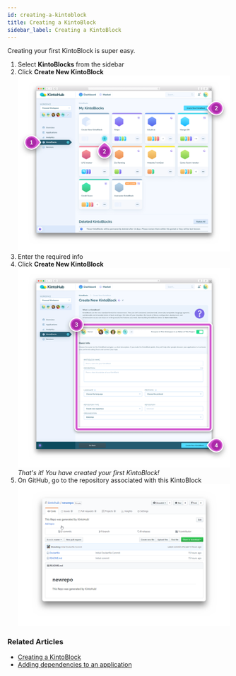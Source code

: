 ```yaml
---
id: creating-a-kintoblock
title: Creating a KintoBlock
sidebar_label: Creating a KintoBlock
---
```


Creating your first KintoBlock is super easy.

1. Select **KintoBlocks** from the sidebar
2. Click **Create New KintoBlock**  
![Screenshot - Create New KintoBlock](/docs/images/creating-a-kintoblock-1-2.png)
3. Enter the required info
4. Click **Create New KintoBlock**  
![Screenshot - Enter Info](/docs/images/creating-a-kintoblock-3-4.png)
_That's it! You have created your first KintoBlock!_  
6. On GitHub, go to the repository associated with this KintoBlock
![Screenshot - New GitHub Repo](/docs/images/creating-a-kintoblock-5.png)

### Related Articles

* [Creating a KintoBlock](creating-a-kintoblock.md)
* [Adding dependencies to an application](adding-dependencies-kintoblock.md)
